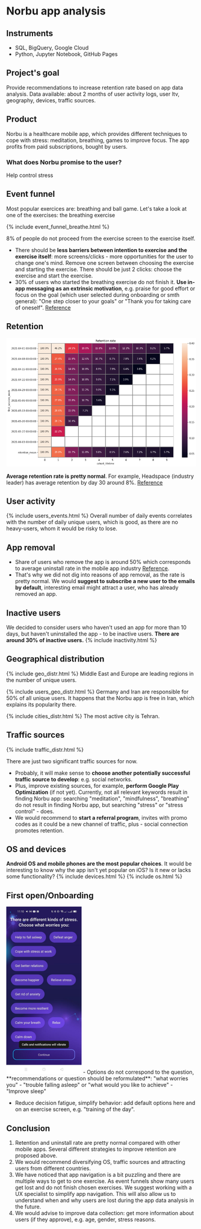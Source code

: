 # Norbu app analysis

## Instruments
- SQL, BigQuery, Google Cloud
- Python, Jupyter Notebook, GitHub Pages

## Project's goal
Provide recommendations to increase retention rate based on app data analysis. 
Data available: about 2 months of user activity logs, user ltv, geography, devices, traffic sources.

## Product 
Norbu is a healthcare mobile app, which provides different techniques to cope with stress: meditation, breathing, games to improve focus. The app profits from paid subscriptions, bought by users.
### What does Norbu promise to the user? 
Help control stress

## Event funnel
Most popular exercices are: breathing and ball game. 
Let's take a look at one of the exercises: the breathing exercise

{% include event_funnel_breathe.html %}

8% of people do not proceed from the exercise screen to the exercise itself.

- There should be **less barriers between intention to exercise and the exercise itself**: more screens/clicks - more opportunities for the user to change one's mind. Remove one screen between choosing the exercise and starting the exercise. There should be just 2 clicks: choose the exercise and start the exercise.
- 30% of users who started the breathing exercise do not finish it. **Use in-app messaging as an extrinsic motivation**, e.g. praise for good effort or focus on the goal (which user selected during onboarding or smth general): "One step closer to your goals" or "Thank you for taking care of oneself". [Reference](https://www.braze.com/resources/articles/in-app-message-best-practices)

## Retention
<img src="retention.png" alt="drawing" width="800"/>

**Average retention rate is pretty normal**. For example, Headspace (industry leader) has average retention by day 30 around 8%. [Reference](https://www.theneura.com/headspace-mobile-engagement-strategy/)

## User activity
{% include users_events.html %}
Overall number of daily events correlates with the number of daily unique users, which is good, as there are no heavy-users, whom it would be risky to lose.

## App removal
- Share of users who remove the app is around 50% which corresponds to average uninstall rate in the mobile app industry [Reference](https://www.mobileappdaily.com/reduce-mobile-app-uninstall-rates). 
- That's why we did not dig into reasons of app removal, as the rate is pretty normal. We would **suggest to subscribe a new user to the emails by default**, interesting email might attract a user, who has already removed an app.

## Inactive users
We decided to consider users who haven't used an app for more than 10 days, but haven't uninstalled the app - to be inactive users.
**There are around 30% of inactive users.**
{% include inactivity.html %}

## Geographical distribution
{% include geo_distr.html %}
Middle East and Europe are leading regions in the number of unique users.

{% include users_geo_distr.html %}
Germany and Iran are responsible for 50% of all unique users. It happens that the Norbu app is free in Iran, which explains its popularity there.

{% include cities_distr.html %}
The most active city is Tehran.

## Traffic sources
{% include traffic_distr.html %}

There are just two significant traffic sources for now. 
- Probably, it will make sense to **choose another potentially successful traffic source to develop**: e.g. social networks. 
- Plus, improve existing sources, for example, **perform Google Play Optimization** (if not yet). Currently, not all relevant keywords result in finding Norbu app: searching "meditation", "mindfulness", "breathing" do not result in finding Norbu app, but searching "stress" or "stress control" - does.
- We would recommend to **start a referral program**, invites with promo codes as it could be a new channel of traffic, plus - social connection promotes retention.

## OS and devices
**Android OS and mobile phones are the most popular choices**. It would be interesting to know why the app isn't yet popular on iOS? Is it new or lacks some functionality? 
{% include devices.html %} {% include os.html %}

## First open/Onboarding
<img src="What worries you.jfif" alt="drawing" width="200"/>
- Options do not correspond to the question, **recommendations or question should be reformulated**: 
 "what worries you" - "trouble falling asleep"
or
 "what would you like to achieve" - "Improve sleep"

- Reduce decision fatigue, simplify behavior: add default options here and on an exercise screen, e.g. "training of the day".

## Conclusion
1. Retention and uninstall rate are pretty normal compared with other mobile apps. Several different strategies to improve retention are proposed above.
2. We would recommend diversifying OS, traffic sources and attracting users from different countries.
3. We have noticed that app navigation is a bit puzzling and there are multiple ways to get to one exercise. As event funnels show many users get lost and do not finish chosen exercises. We suggest working with a UX specialist to simplify app navigation. This will also allow us to understand when and why users are lost during the app data analysis in the future.
4. We would advise to improve data collection: get more information about users (if they approve), e.g. age, gender, stress reasons.  
